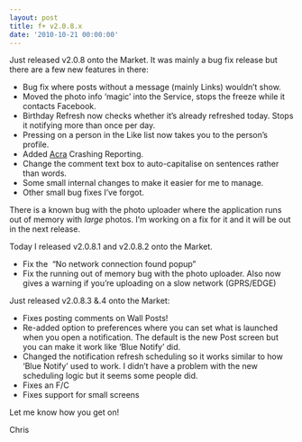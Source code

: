 ```yaml
---
layout: post
title: f+ v2.0.8.x
date: '2010-10-21 00:00:00'
---
```


Just released v2.0.8 onto the Market. It was mainly a bug fix release but there are a few new features in there:

*   Bug fix where posts without a message (mainly Links) wouldn&#8217;t show.
*   Moved the photo info &#8216;magic&#8217; into the Service, stops the freeze while it contacts Facebook.
*   Birthday Refresh now checks whether it&#8217;s already refreshed today. Stops it notifying more than once per day.
*   Pressing on a person in the Like list now takes you to the person&#8217;s profile.
*   Added [Acra][1] Crashing Reporting.
*   Change the comment text box to auto-capitalise on sentences rather than words.
*   Some small internal changes to make it easier for me to manage.
*   Other small bug fixes I&#8217;ve forgot.

There is a known bug with the photo uploader where the application runs out of memory with *large* photos. I&#8217;m working on a fix for it and it will be out in the next release.

Today I released v2.0.8.1 and v2.0.8.2 onto the Market.

*   Fix the  &#8220;No network connection found popup&#8221;
*   Fix the running out of memory bug with the photo uploader. Also now gives a warning if you&#8217;re uploading on a slow network (GPRS/EDGE)

Just released v2.0.8.3 &.4 onto the Market:

*   Fixes posting comments on Wall Posts!
*   Re-added option to preferences where you can set what is launched when you open a notification. The default is the new Post screen but you can make it work like &#8216;Blue Notify&#8217; did.
*   Changed the notification refresh scheduling so it works similar to how &#8216;Blue Notify&#8217; used to work. I didn&#8217;t have a problem with the new scheduling logic but it seems some people did.
*   Fixes an F/C
*   Fixes support for small screens

Let me know how you get on!

Chris

 [1]: http://code.google.com/p/acra/